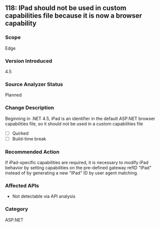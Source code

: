 ## 118: IPad should not be used in custom capabilities file because it is now a browser capability

### Scope
Edge

### Version Introduced
4.5

### Source Analyzer Status
Planned

### Change Description
Beginning in .NET 4.5, iPad is an identifier in the default ASP.NET browser capabilities file, so it should not be used in a custom capabilities file

- [ ] Quirked
- [ ] Build-time break

### Recommended Action
If iPad-specific capabilities are required, it is necessary to modify iPad behavior by setting capabilities on the pre-defined gateway refID "IPad" instead of by generating a new "IPad" ID by user agent matching.

### Affected APIs
* Not detectable via API analysis

### Category
ASP.NET

<!--
    ### Notes
    For analyzer, can look for 'iPad' in .browser capability files
-->

